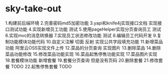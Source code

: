 # sky-take-out
1.构建前后端环境
2.完善密码md5加密功能
3.yapi和knife4j实现接口文档 实现接口测试功能
4.实现新增员工功能 测试
5.使用pageHelper实现分页查询员工 测试
6.实现mvc的消息转换器
7.实现员工状态修改功能 测试
8.编辑员工代码开发
9.复制功能模块功能代码
10.自定义注解 切面 反射 实现公共字段填充功能
11.新增菜品功能 阿里云OSS实现文件上传
12.菜品的分页查询 实现图片
13.删除菜品
14.删除菜品功能修改
15.修改菜品功能实现
16.菜品起售停售功能实现
17.菜品图片实现
18.套餐模块功能 新增套餐
19.套餐分页查询  但是没有页码
20.删除套餐 
21.修改套餐 TODO
22.起售停售套餐 TODO
